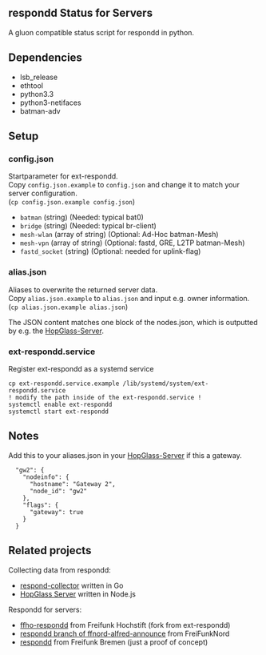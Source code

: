 respondd Status for Servers
---------------------------------

A gluon compatible status script for respondd in python.

## Dependencies

 * lsb_release
 * ethtool
 * python3.3
 * python3-netifaces
 * batman-adv

## Setup

### config.json
Startparameter for ext-respondd.  
Copy `config.json.example` to `config.json` and change it to match your server configuration.  
(`cp config.json.example config.json`)

 * `batman` (string) (Needed: typical bat0)
 * `bridge` (string) (Needed: typical br-client)
 * `mesh-wlan` (array of string) (Optional: Ad-Hoc batman-Mesh)
 * `mesh-vpn` (array of string) (Optional: fastd, GRE, L2TP batman-Mesh)
 * `fastd_socket` (string) (Optional: needed for uplink-flag)


### alias.json
Aliases to overwrite the returned server data.  
Copy `alias.json.example` to `alias.json` and input e.g. owner information.  
(`cp alias.json.example alias.json`)

The JSON content matches one block of the nodes.json, which is outputted by e.g. the [HopGlass-Server](https://github.com/plumpudding/hopglass-server).


### ext-respondd.service
Register ext-respondd as a systemd service

```
cp ext-respondd.service.example /lib/systemd/system/ext-respondd.service
! modify the path inside of the ext-respondd.service !
systemctl enable ext-respondd
systemctl start ext-respondd
```

## Notes
Add this to your aliases.json in your [HopGlass-Server](https://github.com/plumpudding/hopglass-server) if this a gateway.

```
  "gw2": {
    "nodeinfo": {
      "hostname": "Gateway 2",
      "node_id": "gw2"
    },
    "flags": {
      "gateway": true
    }
  }
```

## Related projects

Collecting data from respondd:
* [respond-collector](https://github.com/FreifunkBremen/respond-collector) written in Go
* [HopGlass Server](https://github.com/hopglass/hopglass-server) written in Node.js

Respondd for servers:
* [ffho-respondd](https://github.com/FreifunkHochstift/ffho-respondd) from Freifunk Hochstift (fork from ext-respondd)
* [respondd branch of ffnord-alfred-announce](https://github.com/ffnord/ffnord-alfred-announce/tree/respondd) from FreiFunkNord
* [respondd](https://github.com/FreifunkBremen/respondd) from Freifunk Bremen (just a proof of concept)

